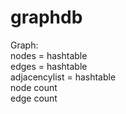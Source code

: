 # graphdb

Graph:  
    nodes = hashtable  
    edges = hashtable  
    adjacencylist = hashtable  
    node count  
    edge count  
